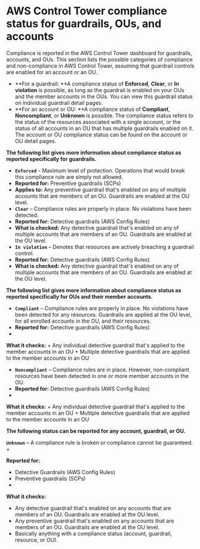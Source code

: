 # AWS Control Tower compliance status for guardrails, OUs, and accounts<a name="compliance-statuses"></a>

Compliance is reported in the AWS Control Tower dashboard for guardrails, accounts, and OUs\. This section lists the possible categories of compliance and non\-compliance in AWS Control Tower, assuming that guardrail controls are enabled for an account or an OU\.
+ **For a guardrail: **A compliance status of **Enforced**, **Clear**, or **In violation** is possible, as long as the guardrail is enabled on your OUs and the member accounts in the OUs\. You can view this guardrail status on individual guardrail detail pages\.
+ **For an account or OU: **A compliance status of **Compliant**, **Noncompliant**, or **Unknown** is possible\. The compliance status refers to the status of the resources associated with a single account, or the status of all accounts in an OU that has multiple guardrails enabled on it\. The account or OU compliance status can be found on the account or OU detail pages\.

****The following list gives more information about compliance status as reported specifically for guardrails\.****
+  **`Enforced`** – Maximum level of protection\. Operations that would break this compliance rule are simply not allowed\. 
  + **Reported for:** Preventive guardrails \(SCPs\)
  + **Applies to:** Any preventive guardrail that's enabled on any of multiple accounts that are members of an OU\. Guardrails are enabled at the OU level\.
+  **`Clear`** – Compliance rules are properly in place\. No violations have been detected\. 
  + **Reported for:** Detective guardrails \(AWS Config Rules\)
  + **What is checked:** Any detective guardrail that's enabled on any of multiple accounts that are members of an OU\. Guardrails are enabled at the OU level\.
+  **`In violation`** – Denotes that resources are actively breaching a guardrail control\.
  + **Reported for:** Detective guardrails \(AWS Config Rules\)
  + **What is checked:** Any detective guardrail that's enabled on any of multiple accounts that are members of an OU\. Guardrails are enabled at the OU level\.

****The following list gives more information about compliance status as reported specifically for OUs and their member accounts\.****
+  **`Compliant`** – Compliance rules are properly in place\. No violations have been detected for any resources\. Guardrails are applied at the OU level, for all enrolled accounts in the OU, and their resources\.
  + **Reported for:** Detective guardrails \(AWS Config Rules\)
  + 

**What it checks:**
    + Any individual detective guardrail that's applied to the member accounts in an OU
    + Multiple detective guardrails that are applied to the member accounts in an OU
+  **`Noncompliant`** – Compliance rules are in place\. However, non\-compliant resources have been detected in one or more member accounts in the OU\.
  + **Reported for:** Detective guardrails \(AWS Config Rules\)
  + 

**What it checks:**
    + Any individual detective guardrail that's applied to the member accounts in an OU
    + Multiple detective guardrails that are applied to the member accounts in an OU

**The following status can be reported for any account, guardrail, or OU\.**

 **`Unknown`** – A compliance rule is broken or compliance cannot be guaranteed\.
+ 

**Reported for:**
  + Detective Guardrails \(AWS Config Rules\)
  + Preventive guardrails \(SCPs\)
+ 

**What it checks:**
  + Any detective guardrail that's enabled on any accounts that are members of an OU\. Guardrails are enabled at the OU level\.
  + Any preventive guardrail that's enabled on any accounts that are members of an OU\. Guardrails are enabled at the OU level\.
  + Basically anything with a compliance status \(account, guardrail, resource, or OU\)\.
